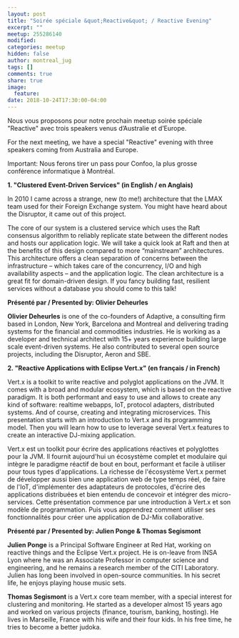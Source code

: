 ```yaml
---
layout: post
title: "Soirée spéciale &quot;Reactive&quot; / Reactive Evening"
excerpt: ""
meetup: 255286140
modified:
categories: meetup
hidden: false
author: montreal_jug
tags: []
comments: true
share: true
image:
  feature:
date: 2018-10-24T17:30:00-04:00
---
```

Nous vous proposons pour notre prochain meetup soirée spéciale "Reactive" avec trois speakers venus d’Australie et d’Europe.

For the next meeting, we have a special "Reactive" evening with three speakers coming from Australia and Europe.

Important: Nous ferons tirer un pass pour Confoo, la plus grosse conférence informatique à Montréal.

__1. "Clustered Event-Driven Services" (in English / en Anglais)__

In 2010 I came across a strange, new (to me!) architecture that the LMAX team used for their Foreign Exchange system. You might have heard about the Disruptor, it came out of this project.

The core of our system is a clustered service which uses the Raft consensus algorithm to reliably replicate state between the different nodes and hosts our application logic. We will take a quick look at Raft and then at the benefits of this design compared to more “mainstream” architectures. This architecture offers a clean separation of concerns between the infrastructure – which takes care of the concurrency, I/O and high availability aspects – and the application logic. The clean architecture is a great fit for domain-driven design.
If you fancy building fast, resilient services without a database you should come to this talk!

__Présenté par / Presented by: Olivier Deheurles__

**Olivier Deheurles** is one of the co-founders of Adaptive, a consulting firm based in London, New York, Barcelona and Montreal and delivering trading systems for the financial and commodities industries. He is working as a developer and technical architect with 15+ years experience building large scale event-driven systems. He also contributed to several open source projects, including the Disruptor, Aeron and SBE.


__2. "Reactive Applications with Eclipse Vert.x" (en français / in French)__

Vert.x is a toolkit to write reactive and polyglot applications on the JVM. It comes with a broad and modular ecosystem, which is based on the reactive paradigm. It is both performant and easy to use and allows to create any kind of software: realtime webapps, IoT, protocol adapters, distributed systems. And of course, creating and integrating microservices.
This presentation starts with an introduction to Vert.x and its programming model. Then you will learn how to use to leverage several Vert.x features to create an interactive DJ-mixing application.

Vert.x est un toolkit pour écrire des applications réactives et polyglottes pour la JVM. Il fournit aujourd'hui un écosystème complet et modulaire qui intègre le paradigme réactif de bout en bout, performant et facile à utiliser pour tous types d'applications. La richesse de l'écosystème Vert.x permet de développer aussi bien une application web de type temps réel, de faire de l'IoT, d'implémenter des adaptateurs de protocoles, d'écrire des applications distribuées et bien entendu de concevoir et intégrer des micro-services.
Cette présentation commence par une introduction à Vert.x et son modèle de programmation. Puis vous apprendrez comment utiliser ses fonctionnalités pour créer une application de DJ-Mix collaborative.

__Présenté par / Presented by: Julien Ponge & Thomas Segismont__

**Julien Ponge** is a Principal Software Engineer at Red Hat, working on reactive things and the Eclipse Vert.x project. He is on-leave from INSA Lyon where he was an Associate Professor in computer science and engineering, and he remains a research member of the CITI Laboratory. Julien has long been involved in open-source communities. In his secret life, he enjoys playing house music sets.

**Thomas Segismont** is a Vert.x core team member, with a special interest for clustering and monitoring. He started as a developer almost 15 years ago and worked on various projects (finance, tourism, banking, hosting). He lives in Marseille, France with his wife and their four kids. In his free time, he tries to become a better judoka.

